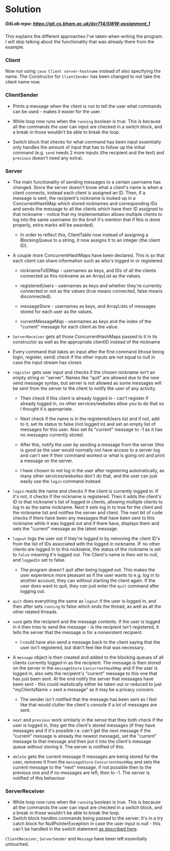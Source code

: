 # Solution
##### GitLab repo: https://git.cs.bham.ac.uk/dxr714/SWW-assignment_1
 
This explains the different approaches I've taken when writing the program. I will skip talking about the functionality that was already there from the example.



### Client 
Now run using `java Client server-hostname` instead of also specifying the name. The Constructor for `ClientSender` has been changed to not take the client name now.



### ClientSender
* Prints a message when the client is run to tell the user what commands can be used - makes it easier for the user.

* While loop now runs when the `running` boolean is true. This is because all the commands the user can input are checked in a switch block, and a break in those wouldn't be able to break the loop.

* Switch block that checks for what command has been input essentially only handles the amount of input that has to follow up the initial command (e.g. `send` needs 2 more inputs (the recipient and the text) and `previous` doesn't need any extra).



### Server
* The main functionality of sending messages to a certain username has changed. Since the server doesn't know what a client's name is when a client connects, instead each client is assigned an ID. Then, if a message is sent, the recipient's nickname is looked up in a ConcurrentHashMap which stored nicknames and corresponding IDs and sends the message to all the clients which have their ID assigned to that nickname - notice that my implementation allows multiple clients to log into the same username (in the brief it's mention that if this is done properly, extra marks will be awarded).

  * In order to reflect this, ClientTable now instead of assigning a BlockingQueue to a string, it now assigns it to an integer (the client ID).

* A couple more ConcurrentHashMaps have been declared. This is so that each client can share information such as who's logged in or registered.

  * nicknameToIDMap - usernames as keys, and IDs of all the clients connected as this nickname as an ArrayList as the values.

  * registeredUsers - usernames as keys and whether they're currently connected or not as the values (true means connected, false means disconnected).

  * messageStore - usernames as keys, and ArrayLists of messages stored for each user as the values.

  * currentMessageMap - usernames as keys and the index of the "current" message for each client as the value.

* `ServerReceiver` gets all those ConcurrentHashMaps passed to it in its constructor as well as the appropriate clientID instead of the nickname
* Every command that takes an input after the first command (those being login, register, send) check if the other inputs are not equal to null in case the input stream has closes

* `register` gets user input and checks if the chosen nickname isn't an empty string or "server". Names like "quit" are allowed due to the new send message syntax, but server is not allowed as some messages will be sent from the server to the client to notify the user of any activity.

  * Then check if this client is already logged in - can't register if already logged in, no other services/websites allow you to do that so I thought it's appropriate.

  * Next check if the name is in the registeredUsers list and if not, add to it, set its status to false (not logged in) and set an empty list of messages for this user. Also set its "current" message to -1 as it has no messages currently stored.

  * After this, notify the user by sending a message from the server (this is good as the user would normally not have access to a server log and can't see if their command worked or what is going on) and print a message on the server.

  * I have chosen to not log in the user after registering automatically, as many other services/websites don't do that, and the user can just easily use the `login` command instead.

* `login` reads the name and checks if the client is currently logged in. If it's not, it checks if the nickname is registered. Then it adds the client's ID to that nickname's list of logged in clients, allowing multiple clients to log in as the same nickname. Next it sets log in to true for the client and the nickname list and notifies the server and client. The next bit of code checks if there have been any messages that have been sent to this nickname while it was logged out and if there have, displays them and sets the "current" message as the latest message.

* `logout` logs the user out if they're logged in by removing the client ID's from the list of IDs associated with the logged in nickname. IF no other clients are logged in to this nickname, the status of the nickname is set to `false` meaning it's logged out. The Client's name is then set to null, and `loggedIn` set to false.

  * The program doesn't quit after being logged out. This makes the user experience more pleasant as if the user wants to e.g. log in to another account, they can without starting the client again. If the user does want to quit, they can just enter the `quit` command after logging out.

* `quit` does everything the same as `logout` if the user is logged in, and then after sets `running` to false which ends the thread, as well as all the other related threads.

* `send` gets the recipient and the message contents. If the user is logged in it then tries to send the message - is the recipient isn't registered, it tells the server that the message is for a nonexistent recipient.

   * I could have also send a message back to the client saying that the user isn't registered, but didn't feel like that was necessary.

* A `message` object is then created and added to the blocking queues of all clients currently logged in as the recipient. The message is then stored on the server in the `messageStore` `ConcurrentHashMap` and if the user is logged in, also sets the recipient's "current" message to this one that has just been sent. At the end notify the server that messages have been sent - this could realistically either be taken out or reduced to just "myClientsName + sent a message" as it may be a privacy concern.
  * The sender isn't notified that the message has been sent as I feel like that would clutter the client's console if a lot of messages are sent.

* `next` and `previous` work similarly in the sense that they both check if the user is logged in, they get the client's stored messages (if they have messages and if it's possible i.e. can't get the next message if the "current" message is already the newest message), set the "current" message to that message and then put it into the client's message queue without storing it. The server is notified of this.

* `delete` gets the current message if messages are being stored for the user, removes it from the `messageStore` `ConcurrentHashMap` and sets the current message to the "next" message, if not possible then to the previous one and if no messages are left, then to -1. The server is notified of this behaviour



### ServerReceiver
* While loop now runs when the `running` boolean is true. This is because all the commands the user can input are checked in a switch block, and a break in those wouldn't be able to break the loop.
* Switch block handles commands being passed to the server. It's in a try catch block for NullPointerException in case the user input is null - this can't be handled in the switch statement [as described here](https://docs.oracle.com/javase/specs/jls/se7/html/jls-14.html#jls-14.110).

`ClientReceiver`, `ServerSender` and `Message` have been left essentially untouched.